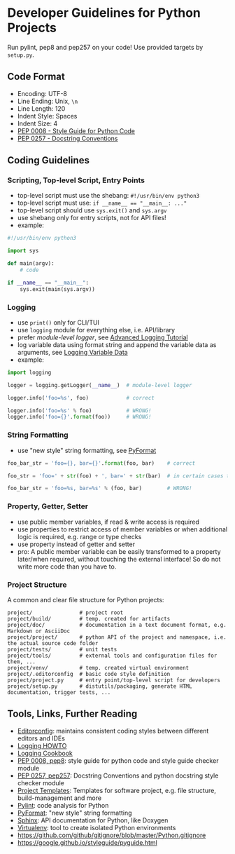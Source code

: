 # Developer Guidelines for Python Projects

Run pylint, pep8 and pep257 on your code! Use provided targets by `setup.py`.


## Code Format

* Encoding: UTF-8
* Line Ending: Unix, `\n`
* Line Length: 120
* Indent Style: Spaces
* Indent Size: 4
* [PEP 0008 - Style Guide for Python Code](https://www.python.org/dev/peps/pep-0008/)
* [PEP 0257 - Docstring Conventions](https://www.python.org/dev/peps/pep-0257/)


## Coding Guidelines

### Scripting, Top-level Script, Entry Points

* top-level script must use the shebang: `#!/usr/bin/env python3`
* top-level script must use: `if __name__ == "__main__: ..."`
* top-level script should use `sys.exit()` and `sys.argv`
* use shebang only for entry scripts, not for API files!
* example:

```python
#!/usr/bin/env python3

import sys

def main(argv):
    # code

if __name__ == "__main__":
    sys.exit(main(sys.argv))
```

### Logging

* use `print()` only for CLI/TUI
* use `logging` module for everything else, i.e. API/library
* prefer _module-level logger_, see [Advanced Logging Tutorial](https://docs.python.org/3/howto/logging.html#advanced-logging-tutorial)
* log variable data using format string and append the variable data as arguments, see [Logging Variable Data](https://docs.python.org/3/howto/logging.html#logging-variable-data)
* example:

```python
import logging

logger = logging.getLogger(__name__)  # module-level logger

logger.info('foo=%s', foo)            # correct

logger.info('foo=%s' % foo)           # WRONG!
logger.info('foo={}'.format(foo))     # WRONG!
```

### String Formatting

* use "new style" string formatting, see [PyFormat](https://pyformat.info/)

```python
foo_bar_str = 'foo={}, bar={}'.format(foo, bar)    # correct

foo_str = 'foo=' + str(foo) + ', bar=' + str(bar)  # in certain cases to increase readability

foo_bar_str = 'foo=%s, bar=%s' % (foo, bar)        # WRONG!
```

### Property, Getter, Setter

* use public member variables, if read & write access is required
* use properties to restrict access of member variables or when additional logic is required, e.g. range or type checks
* use property instead of getter and setter
* pro: A public member variable can be easily transformed to a property later/when required, without touching the external interface! So do not write more code than you have to.

### Project Structure

A common and clear file structure for Python projects:

```
project/               # project root
project/build/         # temp. created for artifacts
project/doc/           # documentation in a text document format, e.g. Markdown or AsciiDoc
project/project/       # python API of the project and namespace, i.e. the actual source code folder
project/tests/         # unit tests
project/tools/         # external tools and configuration files for them, ...
project/venv/          # temp. created virtual environment
project/.editorconfig  # basic code style definition
project/project.py     # entry point/top-level script for developers
project/setup.py       # distutils/packaging, generate HTML documentation, trigger tests, ...
```


## Tools, Links, Further Reading

* [Editorconfig](http://editorconfig.org): maintains consistent coding styles between different editors and IDEs
* [Logging HOWTO](https://docs.python.org/3/howto/logging.htm)
* [Logging Cookbook](https://docs.python.org/3/howto/logging-cookbook.html)
* [PEP 0008, pep8](https://www.python.org/dev/peps/pep-0008/): style guide for python code and style guide checker module
* [PEP 0257, pep257](https://www.python.org/dev/peps/pep-0257/): Docstring Conventions and python docstring style checker module
* [Project Templates](https://github.com/cpieloth/project_templates): Templates for software project, e.g. file structure, build-management and more
* [Pylint](https://www.pylint.org/): code analysis for Python
* [PyFormat](https://pyformat.info/): "new style" string formatting
* [Sphinx](http://www.sphinx-doc.org): API documentation for Python, like Doxygen
* [Virtualenv](https://virtualenv.pypa.io): tool to create isolated Python environments
* https://github.com/github/gitignore/blob/master/Python.gitignore
* https://google.github.io/styleguide/pyguide.html
